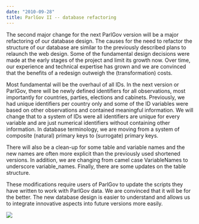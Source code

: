 ```yaml
---
date: "2010-09-28"
title: ParlGov II -- database refactoring
---
```


The second major change for the next ParlGov version will be a major refactoring of our database design. The causes for the need to refactor the structure of our database are similar to the previously described plans to relaunch the web design. Some of the fundamental design decisions were made at the early stages of the project and limit its growth now. Over time, our experience and technical expertise has grown and we are convinced that the benefits of a redesign outweigh the (transformation) costs.

Most fundamental will be the overhaul of all IDs. In the next version or ParlGov, there will be newly defined identifiers for all observations, most importantly for countries, parties, elections and cabinets. Previously, we had unique identifiers per country only and some of the ID variables were based on other observations and contained meaningful information. We will change that to a system of IDs were all identifiers are unique for every variable and are just numerical identifiers without containing other information. In database terminology, we are moving from a system of composite (natural) primary keys to (surrogate) primary keys.

There will also be a clean-up for some table and variable names and the new names are often more explicit than the previously used shortened versions.  In addition, we are changing from camel case VariableNames to underscore variable_names. Finally, there are some updates on the table structure.

These modifications require users of ParlGov to  update the scripts they have written to work with ParlGov data. We are convinced that it will be for the better. The new database design is easier to understand and allows us to integrate innovative aspects into future versions more easily.

![](/images/parliament-sweden.jpg)
